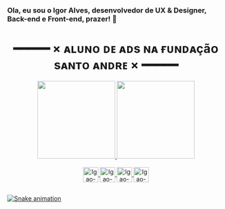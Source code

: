 ### Ola, eu sou o Igor Alves, desenvolvedor de UX & Designer, Back-end e Front-end, prazer! 👋

 ##
<h1 align="center" >
━━━━━ × ᴀʟᴜɴᴏ ᴅᴇ ᴀᴅs ɴᴀ ғᴜɴᴅᴀçãᴏ sᴀɴᴛᴏ ᴀɴᴅʀᴇ × ━━━━━

</h1>
<div align="center">
  <a href="https://github.com/oigao">
  <img height="180em" src="https://github-readme-stats.vercel.app/api?username=oigao&show_icons=true&theme=dark&include_all_commits=true&count_private=true"/>
  <img height="180em" src="https://github-readme-stats.vercel.app/api/top-langs/?username=oigao&layout=compact&langs_count=7&theme=dark"/>
</div>
<div align="center" style="display: inline_block"><br>
<img align="center" alt="Igao-CSS3" height="35" width="35" src="https://cdn.jsdelivr.net/gh/devicons/devicon/icons/css3/css3-original.svg" />
<img align="center" alt="Igao-HTML5" height="35" width="35" src="https://cdn.jsdelivr.net/gh/devicons/devicon/icons/html5/html5-original.svg" />
<img align="center" alt="Igao-JavaScript" height="35" width="35" src="https://cdn.jsdelivr.net/gh/devicons/devicon/icons/javascript/javascript-original.svg" />
<img align="center" alt="Igao-NodeJS" height="35" width="35" src="https://cdn.jsdelivr.net/gh/devicons/devicon/icons/nodejs/nodejs-original.svg" />
</div>

 ##
 
![Snake animation](https://github.com/oigao/rafaballerini/blob/output/github-contribution-grid-snake.svg)
